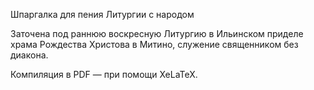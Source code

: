 Шпаргалка для пения Литургии с народом

Заточена под раннюю воскресную Литургию в Ильинском приделе храма Рождества Христова в Митино, служение священником без диакона.

Компиляция в PDF — при помощи XeLaTeX.
